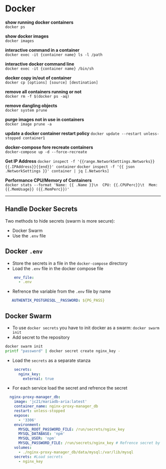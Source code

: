 # Docker

**show running docker containers**</br>
`docker ps`

**show docker images**</br>
`docker images`

**interactive command in a container**</br>
`docker exec -it {container name} ls -l /path`

**interactive docker command line**</br>
`docker exec -it {container name} /bin/sh`

**docker copy in/out of container**</br>
`docker cp [options] [source] [destination]`

**remove all containers running or not**</br>
`docker rm -f $(docker ps -aq)`

**remove dangling objects**</br>
`docker system prune`
  
**purge images not in use in containers**</br>
`docker image prune -a`

**update a docker container restart policy**
`docker update --restart unless-stopped container1`

**docker-compose fore recreate containers**  
`docker-compose up -d --force-recreate`

**Get IP Address**
`docker inspect -f '{{range.NetworkSettings.Networks}}{{.IPAddress}}{{end}}' container`
`docker inspect -f '{{ json .NetworkSettings }}' container | jq [.Networks]`

**Performance CPU/Memory of Containers**  
`docker stats --format 'Name: {{ .Name }}\n  CPU: {{.CPUPerc}}\t  Mem: {{.MemUsage}} ({{.MemPerc}})'`  

---

## Handle Docker Secrets

Two methods to hide secrets (swarm is more secure):

- Docker Swarm
- Use the `.env` file

## Docker `.env`

- Store the secrets in a file in the `docker-compose` directory
- Load the `.env` file in the docker compose file

```yaml
    env_file:
      - .env
```

- Refrence the variable from the `.env` file by name

 ```yaml
    AUTHENTIK_POSTGRESQL__PASSWORD: ${PG_PASS}
 ```

## Docker Swarm

- To use `docker secrets` you have to init docker as a swarm: `docker swarm init`
- Add secret to the repository

```bash
docker swarm init
printf "password" | docker secret create nginx_key -
```

- Load the `secrets` as a separate stanza

```yaml
    secrets:
      nginx_key:
        external: true
```

- For each service load the secret and refrence the secret

```yaml
  nginx-proxy-manager_db:
    image: 'jc21/mariadb-aria:latest'
    container_name: nginx-proxy-manager_db
    restart: unless-stopped
    expose:
      - '3306'
    environment:
      MYSQL_ROOT_PASSWORD_FILE: /run/secrets/nginx_key
      MYSQL_DATABASE: 'npm'
      MYSQL_USER: 'npm'
      MYSQL_PASSWORD_FILE: /run/secrets/nginx_key # Refrence secret by name
    volumes:
      - ./nginx-proxy-manager_db/data/mysql:/var/lib/mysql
    secrets: #Load secrets
      - nginx_key
```
